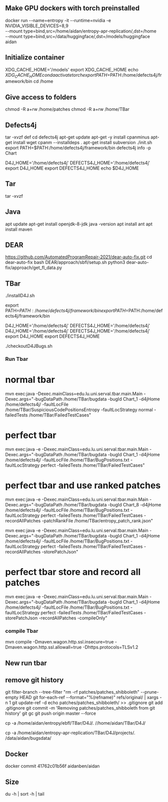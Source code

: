 ## Make GPU dockers with torch preinstalled
docker run --name=entropy -it --runtime=nvidia -e NVIDIA_VISIBLE_DEVICES=8,9 \
--mount type=bind,src=/home/aidan/entropy-apr-replication/,dst=/home \
--mount type=bind,src=/data/huggingface/,dst=/models/huggingface \
aidan

## Initialize container
XDG_CACHE_HOME='/models'
export XDG_CACHE_HOME
echo $XDG_CACHE_HOME
conda activate torch
export PATH=$PATH:/home/defects4j/framework/bin
cd /home

## Give access to folders
chmod -R a+rw /home/patches
chmod -R a+rw /home/TBar

## Defects4j
tar -xvzf def
cd defects4j
apt-get update
apt-get -y install cpanminus
apt-get install wget
cpanm --installdeps .
apt-get install subversion
./init.sh
export PATH=$PATH:/home/defects4j/framework/bin
defects4j info -p Chart

D4J_HOME='/home/defects4j'
DEFECTS4J_HOME='/home/defects4j'
export D4J_HOME
export DEFECTS4J_HOME
echo $D4J_HOME

## Tar
tar -xvzf

## Java
apt update
apt-get install openjdk-8-jdk
java -version
apt install ant
apt install maven

## DEAR
https://github.com/AutomatedProgramRepair-2021/dear-auto-fix.git
cd dear-auto-fix
bash DEAR/approach/sbfl/setup.sh
python3 dear-auto-fix/approach/get_fl_data.py

## TBar
./installD4J.sh

export PATH=$PATH:/home/defects4j/framework/bin
export PATH=$PATH:/home/defects4j/framework/bin

D4J_HOME='/home/defects4j'
DEFECTS4J_HOME='/home/defects4j'
D4J_HOME='/home/defects4j'
DEFECTS4J_HOME='/home/defects4j'
export D4J_HOME
export DEFECTS4J_HOME

./checkoutD4JBugs.sh

### Run Tbar

# normal tbar
mvn exec:java -Dexec.mainClass=edu.lu.uni.serval.tbar.main.Main -Dexec.args="-bugDataPath /home/TBar/bugdata -bugId Chart_1 -d4jHome /home/defects4j/ -faultLocFile /home/TBar/SuspiciousCodePositionsEntropy -faultLocStrategy normal -failedTests /home/TBar/FailedTestCases"

# perfect tbar
mvn exec:java -e -Dexec.mainClass=edu.lu.uni.serval.tbar.main.Main -Dexec.args="-bugDataPath /home/TBar/bugdata -bugId Chart_1 -d4jHome /home/defects4j/ -faultLocFile /home/TBar/BugPositions.txt -faultLocStrategy perfect -failedTests /home/TBar/FailedTestCases" 

# perfect tbar and use ranked patches
mvn exec:java -e -Dexec.mainClass=edu.lu.uni.serval.tbar.main.Main -Dexec.args="-bugDataPath /home/TBar/bugdata -bugId Chart_8 -d4jHome /home/defects4j/ -faultLocFile /home/TBar/BugPositions.txt -faultLocStrategy perfect -failedTests /home/TBar/FailedTestCases -recordAllPatches -patchRankFile /home/TBar/entropy_patch_rank.json" 

mvn exec:java -e -Dexec.mainClass=edu.lu.uni.serval.tbar.main.Main -Dexec.args="-bugDataPath /home/TBar/bugdata -bugId Chart_1 -d4jHome /home/defects4j/ -faultLocFile /home/TBar/BugPositions.txt -faultLocStrategy perfect -failedTests /home/TBar/FailedTestCases -recordAllPatches -storePatchJson" 

# perfect tbar store and record all patches
mvn exec:java -e -Dexec.mainClass=edu.lu.uni.serval.tbar.main.Main -Dexec.args="-bugDataPath /home/TBar/bugdata -bugId Chart_1 -d4jHome /home/defects4j/ -faultLocFile /home/TBar/BugPositions.txt -faultLocStrategy perfect -failedTests /home/TBar/FailedTestCases -storePatchJson -recordAllPatches -compileOnly" 

### compile Tbar
mvn compile -Dmaven.wagon.http.ssl.insecure=true -Dmaven.wagon.http.ssl.allowall=true -Dhttps.protocols=TLSv1.2

## New run tbar


## remove git history
git filter-branch --tree-filter "rm -rf patches/patches_shibboleth" --prune-empty HEAD
git for-each-ref --format="%(refname)" refs/original/ | xargs -n 1 git update-ref -d
echo patches/patches_shibboleth/ >> .gitignore
git add .gitignore
git commit -m 'Removing patches/patches_shibboleth from git history'
git gc
git push origin master --force

cp -a /home/aidan/entropy/ebfl/TBar/D4J/. //home/aidan/TBar/D4J/


cp -a /home/aidan/entropy-apr-replication/TBar/D4J/projects/. /data/aidan/bugsdata/

## Docker
docker commit 41762c01b56f aidanben/aidan

## Size
du -h | sort -h | tail